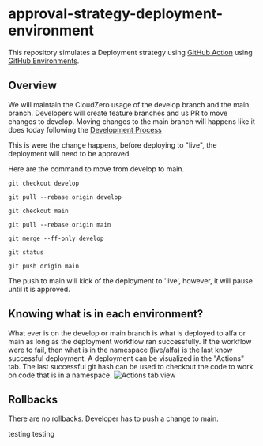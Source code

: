 
# approval-strategy-deployment-environment

This repository simulates a Deployment strategy using [GitHub Action](https://docs.github.com/en/actions/deployment/about-deployments/about-continuous-deployment) using [GitHub Environments](https://docs.github.com/en/actions/deployment/targeting-different-environments/using-environments-for-deployment).

## Overview

We will maintain the CloudZero usage of the develop branch and the main branch.  Developers will create feature branches and us PR to move changes to develop. Moving changes to the main branch will happens like it does today following the [Development Process](https://cloudzero.atlassian.net/wiki/spaces/ENG/pages/40468620/Deployment+Process)

This is were the change happens, before deploying to "live", the deployment will need to be approved.

Here are the command to move from develop to main.

```text
git checkout develop
```

```text
git pull --rebase origin develop
```

```text
git checkout main
```

```text
git pull --rebase origin main
```

```text
git merge --ff-only develop
```

```text
git status
```

```text
git push origin main
```

The push to main will kick of the deployment to 'live', however, it will pause until it is approved.

## Knowing what is in each environment?

What ever is on the develop or main branch is what is deployed to alfa or main as long as the deployment workflow ran successfully.
If the workflow were to fail, then what is in the namespace (live/alfa) is the last know successful deployment. A deployment can be visualized in the "Actions" tab.
The last successful git hash can be used to checkout the code to work on code that is in a namespace.
![Actions tab view](assets/Actions_failures.png)

## Rollbacks

There are no rollbacks. Developer has to push a change to main.

testing
testing